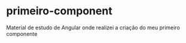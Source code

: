 # primeiro-component
 Material de estudo de Angular onde realizei a criação do meu primeiro componente
